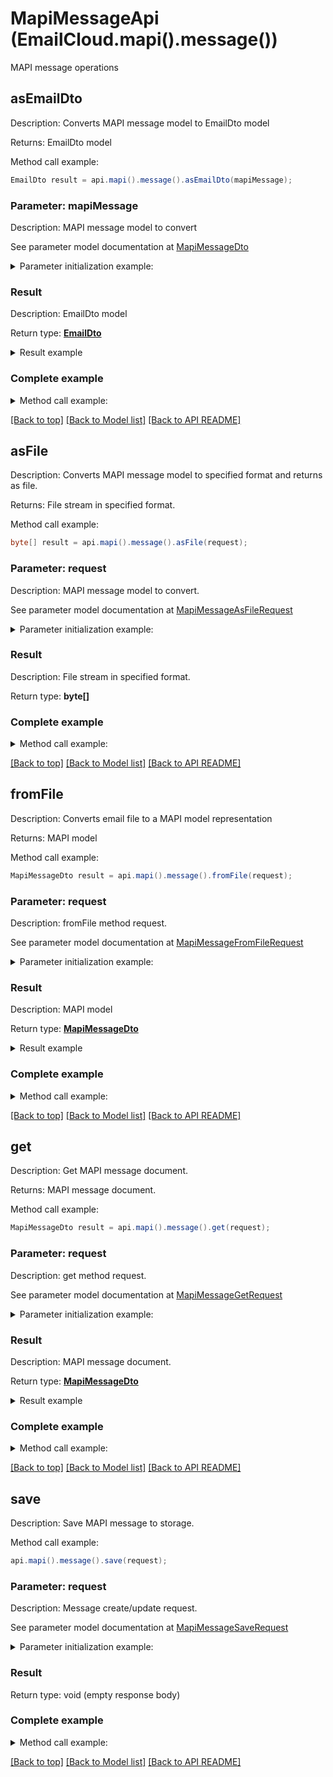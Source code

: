 # MapiMessageApi (EmailCloud.mapi().message())

MAPI message operations

<a name="asEmailDto"></a>
## asEmailDto

Description: Converts MAPI message model to EmailDto model             

Returns: EmailDto model

Method call example:
```java
EmailDto result = api.mapi().message().asEmailDto(mapiMessage);
```

### Parameter: mapiMessage

Description: MAPI message model to convert

See parameter model documentation at [MapiMessageDto](MapiMessageDto.md)

<details>
    <summary>Parameter initialization example:</summary>
    
```java
MapiMessageDto mapiMessage = Models.mapiMessageDto()
    .messageBody("Some body")
    .clientSubmitTime(Calendar.getInstance().getTime())
    .deliveryTime(Calendar.getInstance().getTime())
    .displayTo("To Address")
    .flags(Arrays.<MapiMessageFlag>asList(
        "MsgFlagRead",
        "MsgFlagUnsent",
        "MsgFlagHasAttach"))
    .normalizedSubject("Some subject")
    .senderAddressType("SMTP")
    .senderEmailAddress("from@aspose.com")
    .senderName("From Address")
    .senderSmtpAddress("from@aspose.com")
    .attachments(Arrays.<MapiAttachmentDto>asList(
        Models.mapiAttachmentDto()
            .name("some-file.txt")
            .dataBase64("U29tZSBmaWxlIHRleHQ=")
            .build()))
    .body("Some body")
    .messageClass("IPM.Note")
    .recipients(Arrays.<MapiRecipientDto>asList(
        Models.mapiRecipientDto()
            .emailAddress("to@aspose.com")
            .addressType("SMTP")
            .displayName("To Address")
            .recipientType("MapiTo")
            .build()))
    .subject("Re: Some subject")
    .subjectPrefix("Re: ")
    .build();
```

</details>


### Result

Description: EmailDto model

Return type: [**EmailDto**](EmailDto.md)

<details>
    <summary>Result example</summary>

```java
result = Models.emailDto()
    .attachments(Arrays.<Attachment>asList(
        Models.attachment()
            .name("some-file.txt")
            .base64Data("U29tZSBmaWxlIGNvbnRlbnQ=")
            .build()))
    .body("Some body")
    .bodyType("Html")
    .deliveryNotificationOptions(Arrays.<EmailDeliveryNotificationOptions>asList(
        "OnSuccess",
        "Delay"))
    .from(Models.mailAddress()
        .displayName("From Address")
        .address("from@aspose.com")
        .build())
    .htmlBody("<b>Some body</b>")
    .isBodyHtml(true)
    .isDraft(true)
    .subject("Re: Some subject")
    .to(Arrays.<MailAddress>asList(
        Models.mailAddress()
            .displayName("To Address")
            .address("to@aspose.com")
            .build()))
    .build();
```
</details>

### Complete example

<details>
    <summary>Method call example:</summary>

```java
EmailCloud api = new EmailCloud(appKey, appSid);

// Prepare parameters:
MapiMessageDto mapiMessage = Models.mapiMessageDto()
    .messageBody("Some body")
    .clientSubmitTime(Calendar.getInstance().getTime())
    .deliveryTime(Calendar.getInstance().getTime())
    .displayTo("To Address")
    .flags(Arrays.<MapiMessageFlag>asList(
        "MsgFlagRead",
        "MsgFlagUnsent",
        "MsgFlagHasAttach"))
    .normalizedSubject("Some subject")
    .senderAddressType("SMTP")
    .senderEmailAddress("from@aspose.com")
    .senderName("From Address")
    .senderSmtpAddress("from@aspose.com")
    .attachments(Arrays.<MapiAttachmentDto>asList(
        Models.mapiAttachmentDto()
            .name("some-file.txt")
            .dataBase64("U29tZSBmaWxlIHRleHQ=")
            .build()))
    .body("Some body")
    .messageClass("IPM.Note")
    .recipients(Arrays.<MapiRecipientDto>asList(
        Models.mapiRecipientDto()
            .emailAddress("to@aspose.com")
            .addressType("SMTP")
            .displayName("To Address")
            .recipientType("MapiTo")
            .build()))
    .subject("Re: Some subject")
    .subjectPrefix("Re: ")
    .build();

// Call method:
EmailDto result = api.mapi().message().asEmailDto(mapiMessage);

// Result example:
result = Models.emailDto()
    .attachments(Arrays.<Attachment>asList(
        Models.attachment()
            .name("some-file.txt")
            .base64Data("U29tZSBmaWxlIGNvbnRlbnQ=")
            .build()))
    .body("Some body")
    .bodyType("Html")
    .deliveryNotificationOptions(Arrays.<EmailDeliveryNotificationOptions>asList(
        "OnSuccess",
        "Delay"))
    .from(Models.mailAddress()
        .displayName("From Address")
        .address("from@aspose.com")
        .build())
    .htmlBody("<b>Some body</b>")
    .isBodyHtml(true)
    .isDraft(true)
    .subject("Re: Some subject")
    .to(Arrays.<MailAddress>asList(
        Models.mailAddress()
            .displayName("To Address")
            .address("to@aspose.com")
            .build()))
    .build();
```

</details>

[[Back to top]](#) [[Back to Model list]](Models.md) [[Back to API README]](README.md)
<a name="asFile"></a>
## asFile

Description: Converts MAPI message model to specified format and returns as file.             

Returns: File stream in specified format.

Method call example:
```java
byte[] result = api.mapi().message().asFile(request);
```

### Parameter: request

Description: MAPI message model to convert.

See parameter model documentation at [MapiMessageAsFileRequest](MapiMessageAsFileRequest.md)

<details>
    <summary>Parameter initialization example:</summary>
    
```java
MapiMessageAsFileRequest request = Models.mapiMessageAsFileRequest()
    .format("Msg")
    .value(Models.mapiMessageDto()
        .messageBody("Some body")
        .clientSubmitTime(Calendar.getInstance().getTime())
        .deliveryTime(Calendar.getInstance().getTime())
        .displayTo("To Address")
        .flags(Arrays.<MapiMessageFlag>asList(
            "MsgFlagRead",
            "MsgFlagUnsent",
            "MsgFlagHasAttach"))
        .normalizedSubject("Some subject")
        .senderAddressType("SMTP")
        .senderEmailAddress("from@aspose.com")
        .senderName("From Address")
        .senderSmtpAddress("from@aspose.com")
        .attachments(Arrays.<MapiAttachmentDto>asList(
            Models.mapiAttachmentDto()
                .name("some-file.txt")
                .dataBase64("U29tZSBmaWxlIHRleHQ=")
                .build()))
        .body("Some body")
        .messageClass("IPM.Note")
        .recipients(Arrays.<MapiRecipientDto>asList(
            Models.mapiRecipientDto()
                .emailAddress("to@aspose.com")
                .addressType("SMTP")
                .displayName("To Address")
                .recipientType("MapiTo")
                .build()))
        .subject("Re: Some subject")
        .subjectPrefix("Re: ")
        .build())
    .build();
```

</details>


### Result

Description: File stream in specified format.

Return type: **byte[]**

### Complete example

<details>
    <summary>Method call example:</summary>

```java
EmailCloud api = new EmailCloud(appKey, appSid);

// Prepare parameters:
MapiMessageAsFileRequest request = Models.mapiMessageAsFileRequest()
    .format("Msg")
    .value(Models.mapiMessageDto()
        .messageBody("Some body")
        .clientSubmitTime(Calendar.getInstance().getTime())
        .deliveryTime(Calendar.getInstance().getTime())
        .displayTo("To Address")
        .flags(Arrays.<MapiMessageFlag>asList(
            "MsgFlagRead",
            "MsgFlagUnsent",
            "MsgFlagHasAttach"))
        .normalizedSubject("Some subject")
        .senderAddressType("SMTP")
        .senderEmailAddress("from@aspose.com")
        .senderName("From Address")
        .senderSmtpAddress("from@aspose.com")
        .attachments(Arrays.<MapiAttachmentDto>asList(
            Models.mapiAttachmentDto()
                .name("some-file.txt")
                .dataBase64("U29tZSBmaWxlIHRleHQ=")
                .build()))
        .body("Some body")
        .messageClass("IPM.Note")
        .recipients(Arrays.<MapiRecipientDto>asList(
            Models.mapiRecipientDto()
                .emailAddress("to@aspose.com")
                .addressType("SMTP")
                .displayName("To Address")
                .recipientType("MapiTo")
                .build()))
        .subject("Re: Some subject")
        .subjectPrefix("Re: ")
        .build())
    .build();

// Call method:
byte[] result = api.mapi().message().asFile(request);
```

</details>

[[Back to top]](#) [[Back to Model list]](Models.md) [[Back to API README]](README.md)
<a name="fromFile"></a>
## fromFile

Description: Converts email file to a MAPI model representation             

Returns: MAPI model

Method call example:
```java
MapiMessageDto result = api.mapi().message().fromFile(request);
```


### Parameter: request

Description: fromFile method request.

See parameter model documentation at [MapiMessageFromFileRequest](MapiMessageFromFileRequest.md)

<details>
    <summary>Parameter initialization example:</summary>

```java
MapiMessageFromFileRequest request = Models.mapiMessageFromFileRequest()
    .format("Msg")
    .file(IOUtils.toByteArray(new FileInputStream("/path/to/message.msg")))
    .build();
```

</details>

### Result

Description: MAPI model

Return type: [**MapiMessageDto**](MapiMessageDto.md)

<details>
    <summary>Result example</summary>

```java
result = Models.mapiMessageDto()
    .messageBody("Some body")
    .clientSubmitTime(Calendar.getInstance().getTime())
    .deliveryTime(Calendar.getInstance().getTime())
    .displayTo("To Address")
    .flags(Arrays.<MapiMessageFlag>asList(
        "MsgFlagRead",
        "MsgFlagUnsent",
        "MsgFlagHasAttach"))
    .normalizedSubject("Some subject")
    .senderAddressType("SMTP")
    .senderEmailAddress("from@aspose.com")
    .senderName("From Address")
    .senderSmtpAddress("from@aspose.com")
    .attachments(Arrays.<MapiAttachmentDto>asList(
        Models.mapiAttachmentDto()
            .name("some-file.txt")
            .dataBase64("U29tZSBmaWxlIHRleHQ=")
            .build()))
    .body("Some body")
    .messageClass("IPM.Note")
    .recipients(Arrays.<MapiRecipientDto>asList(
        Models.mapiRecipientDto()
            .emailAddress("to@aspose.com")
            .addressType("SMTP")
            .displayName("To Address")
            .recipientType("MapiTo")
            .build()))
    .subject("Re: Some subject")
    .subjectPrefix("Re: ")
    .build();
```
</details>

### Complete example

<details>
    <summary>Method call example:</summary>

```java
EmailCloud api = new EmailCloud(appKey, appSid);

// Prepare parameters:
MapiMessageFromFileRequest request = Models.mapiMessageFromFileRequest()
    .format("Msg")
    .file(IOUtils.toByteArray(new FileInputStream("/path/to/message.msg")))
    .build();

// Call method:
MapiMessageDto result = api.mapi().message().fromFile(request);

// Result example:
result = Models.mapiMessageDto()
    .messageBody("Some body")
    .clientSubmitTime(Calendar.getInstance().getTime())
    .deliveryTime(Calendar.getInstance().getTime())
    .displayTo("To Address")
    .flags(Arrays.<MapiMessageFlag>asList(
        "MsgFlagRead",
        "MsgFlagUnsent",
        "MsgFlagHasAttach"))
    .normalizedSubject("Some subject")
    .senderAddressType("SMTP")
    .senderEmailAddress("from@aspose.com")
    .senderName("From Address")
    .senderSmtpAddress("from@aspose.com")
    .attachments(Arrays.<MapiAttachmentDto>asList(
        Models.mapiAttachmentDto()
            .name("some-file.txt")
            .dataBase64("U29tZSBmaWxlIHRleHQ=")
            .build()))
    .body("Some body")
    .messageClass("IPM.Note")
    .recipients(Arrays.<MapiRecipientDto>asList(
        Models.mapiRecipientDto()
            .emailAddress("to@aspose.com")
            .addressType("SMTP")
            .displayName("To Address")
            .recipientType("MapiTo")
            .build()))
    .subject("Re: Some subject")
    .subjectPrefix("Re: ")
    .build();
```

</details>

[[Back to top]](#) [[Back to Model list]](Models.md) [[Back to API README]](README.md)

<a name="get"></a>
## get

Description: Get MAPI message document.             

Returns: MAPI message document.

Method call example:
```java
MapiMessageDto result = api.mapi().message().get(request);
```


### Parameter: request

Description: get method request.

See parameter model documentation at [MapiMessageGetRequest](MapiMessageGetRequest.md)

<details>
    <summary>Parameter initialization example:</summary>

```java
MapiMessageGetRequest request = Models.mapiMessageGetRequest()
    .format("Eml")
    .fileName("email.eml")
    .folder("folder/on/storage")
    .storage("First Storage")
    .build();
```

</details>

### Result

Description: MAPI message document.

Return type: [**MapiMessageDto**](MapiMessageDto.md)

<details>
    <summary>Result example</summary>

```java
result = Models.mapiMessageDto()
    .messageBody("Some body")
    .clientSubmitTime(Calendar.getInstance().getTime())
    .deliveryTime(Calendar.getInstance().getTime())
    .displayTo("To Address")
    .flags(Arrays.<MapiMessageFlag>asList(
        "MsgFlagRead",
        "MsgFlagUnsent",
        "MsgFlagHasAttach"))
    .normalizedSubject("Some subject")
    .senderAddressType("SMTP")
    .senderEmailAddress("from@aspose.com")
    .senderName("From Address")
    .senderSmtpAddress("from@aspose.com")
    .attachments(Arrays.<MapiAttachmentDto>asList(
        Models.mapiAttachmentDto()
            .name("some-file.txt")
            .dataBase64("U29tZSBmaWxlIHRleHQ=")
            .build()))
    .body("Some body")
    .messageClass("IPM.Note")
    .recipients(Arrays.<MapiRecipientDto>asList(
        Models.mapiRecipientDto()
            .emailAddress("to@aspose.com")
            .addressType("SMTP")
            .displayName("To Address")
            .recipientType("MapiTo")
            .build()))
    .subject("Re: Some subject")
    .subjectPrefix("Re: ")
    .build();
```
</details>

### Complete example

<details>
    <summary>Method call example:</summary>

```java
EmailCloud api = new EmailCloud(appKey, appSid);

// Prepare parameters:
MapiMessageGetRequest request = Models.mapiMessageGetRequest()
    .format("Eml")
    .fileName("email.eml")
    .folder("folder/on/storage")
    .storage("First Storage")
    .build();

// Call method:
MapiMessageDto result = api.mapi().message().get(request);

// Result example:
result = Models.mapiMessageDto()
    .messageBody("Some body")
    .clientSubmitTime(Calendar.getInstance().getTime())
    .deliveryTime(Calendar.getInstance().getTime())
    .displayTo("To Address")
    .flags(Arrays.<MapiMessageFlag>asList(
        "MsgFlagRead",
        "MsgFlagUnsent",
        "MsgFlagHasAttach"))
    .normalizedSubject("Some subject")
    .senderAddressType("SMTP")
    .senderEmailAddress("from@aspose.com")
    .senderName("From Address")
    .senderSmtpAddress("from@aspose.com")
    .attachments(Arrays.<MapiAttachmentDto>asList(
        Models.mapiAttachmentDto()
            .name("some-file.txt")
            .dataBase64("U29tZSBmaWxlIHRleHQ=")
            .build()))
    .body("Some body")
    .messageClass("IPM.Note")
    .recipients(Arrays.<MapiRecipientDto>asList(
        Models.mapiRecipientDto()
            .emailAddress("to@aspose.com")
            .addressType("SMTP")
            .displayName("To Address")
            .recipientType("MapiTo")
            .build()))
    .subject("Re: Some subject")
    .subjectPrefix("Re: ")
    .build();
```

</details>

[[Back to top]](#) [[Back to Model list]](Models.md) [[Back to API README]](README.md)

<a name="save"></a>
## save

Description: Save MAPI message to storage.             


Method call example:
```java
api.mapi().message().save(request);
```

### Parameter: request

Description: Message create/update request.

See parameter model documentation at [MapiMessageSaveRequest](MapiMessageSaveRequest.md)

<details>
    <summary>Parameter initialization example:</summary>
    
```java
MapiMessageSaveRequest request = Models.mapiMessageSaveRequest()
    .format("Msg")
    .storageFile(Models.storageFileLocation()
        .fileName("message.msg")
        .storage("First Storage")
        .folderPath("file/location/folder/on/storage")
        .build())
    .value(Models.mapiMessageDto()
        .messageBody("Some body")
        .clientSubmitTime(Calendar.getInstance().getTime())
        .deliveryTime(Calendar.getInstance().getTime())
        .displayTo("To Address")
        .flags(Arrays.<MapiMessageFlag>asList(
            "MsgFlagRead",
            "MsgFlagUnsent",
            "MsgFlagHasAttach"))
        .normalizedSubject("Some subject")
        .senderAddressType("SMTP")
        .senderEmailAddress("from@aspose.com")
        .senderName("From Address")
        .senderSmtpAddress("from@aspose.com")
        .attachments(Arrays.<MapiAttachmentDto>asList(
            Models.mapiAttachmentDto()
                .name("some-file.txt")
                .dataBase64("U29tZSBmaWxlIHRleHQ=")
                .build()))
        .body("Some body")
        .messageClass("IPM.Note")
        .recipients(Arrays.<MapiRecipientDto>asList(
            Models.mapiRecipientDto()
                .emailAddress("to@aspose.com")
                .addressType("SMTP")
                .displayName("To Address")
                .recipientType("MapiTo")
                .build()))
        .subject("Re: Some subject")
        .subjectPrefix("Re: ")
        .build())
    .build();
```

</details>


### Result

Return type: void (empty response body)

### Complete example

<details>
    <summary>Method call example:</summary>

```java
EmailCloud api = new EmailCloud(appKey, appSid);

// Prepare parameters:
MapiMessageSaveRequest request = Models.mapiMessageSaveRequest()
    .format("Msg")
    .storageFile(Models.storageFileLocation()
        .fileName("message.msg")
        .storage("First Storage")
        .folderPath("file/location/folder/on/storage")
        .build())
    .value(Models.mapiMessageDto()
        .messageBody("Some body")
        .clientSubmitTime(Calendar.getInstance().getTime())
        .deliveryTime(Calendar.getInstance().getTime())
        .displayTo("To Address")
        .flags(Arrays.<MapiMessageFlag>asList(
            "MsgFlagRead",
            "MsgFlagUnsent",
            "MsgFlagHasAttach"))
        .normalizedSubject("Some subject")
        .senderAddressType("SMTP")
        .senderEmailAddress("from@aspose.com")
        .senderName("From Address")
        .senderSmtpAddress("from@aspose.com")
        .attachments(Arrays.<MapiAttachmentDto>asList(
            Models.mapiAttachmentDto()
                .name("some-file.txt")
                .dataBase64("U29tZSBmaWxlIHRleHQ=")
                .build()))
        .body("Some body")
        .messageClass("IPM.Note")
        .recipients(Arrays.<MapiRecipientDto>asList(
            Models.mapiRecipientDto()
                .emailAddress("to@aspose.com")
                .addressType("SMTP")
                .displayName("To Address")
                .recipientType("MapiTo")
                .build()))
        .subject("Re: Some subject")
        .subjectPrefix("Re: ")
        .build())
    .build();

// Call method:
api.mapi().message().save(request);
```

</details>

[[Back to top]](#) [[Back to Model list]](Models.md) [[Back to API README]](README.md)
